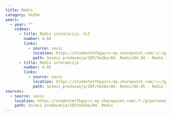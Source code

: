 ```yaml
---
title: Redis
category: Vežbe
years:
  - year: ""
    videos:
      - title: Redis instalacija, CLI
        number: 4.04
        links:
          - source: savic
            location: https://studentetfbgacrs-my.sharepoint.com/:v:/g/personal/sa190595d_student_etf_bg_ac_rs/EbfxeFrWMINKs32JNV1jpFoBxHgn3BdowxrCcvdmODPyvg
            path: Snimci predavanja/IEP/Vežbe/04. Redis/04.04 - Redis instalacija, CLI.mp4
      - title: Redis interakcija
        number: 4.05
        links:
          - source: savic
            location: https://studentetfbgacrs-my.sharepoint.com/:v:/g/personal/sa190595d_student_etf_bg_ac_rs/Ebts7szcbEhInK82O_qOSHwBEjfxcti-FJni1MLVMaCSrg
            path: Snimci predavanja/IEP/Vežbe/04. Redis/04.05 - Redis interakcija.mp4
sources:
  - source: savic
    location: https://studentetfbgacrs-my.sharepoint.com/:f:/g/personal/sa190595d_student_etf_bg_ac_rs/Ep3svWC1qbtHpUpNo0IU3BoB9PfCZb_9OMc7qOUhL7jWrA
    path: Snimci predavanja/IEP/Vežbe/04. Redis
---
```



